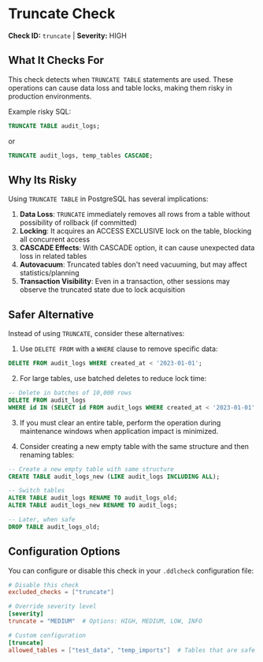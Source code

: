 # Truncate Check

**Check ID:** `truncate` | **Severity:** HIGH

## What It Checks For

This check detects when `TRUNCATE TABLE` statements are used. These operations can cause data loss and table locks, making them risky in production environments.

Example risky SQL:

```sql
TRUNCATE TABLE audit_logs;
```

or

```sql
TRUNCATE audit_logs, temp_tables CASCADE;
```

## Why Its Risky

Using `TRUNCATE TABLE` in PostgreSQL has several implications:

1. **Data Loss**: `TRUNCATE` immediately removes all rows from a table without possibility of rollback (if committed)
2. **Locking**: It acquires an ACCESS EXCLUSIVE lock on the table, blocking all concurrent access
3. **CASCADE Effects**: With CASCADE option, it can cause unexpected data loss in related tables
4. **Autovacuum**: Truncated tables don't need vacuuming, but may affect statistics/planning
5. **Transaction Visibility**: Even in a transaction, other sessions may observe the truncated state due to lock acquisition

## Safer Alternative

Instead of using `TRUNCATE`, consider these alternatives:

1. Use `DELETE FROM` with a `WHERE` clause to remove specific data:

```sql
DELETE FROM audit_logs WHERE created_at < '2023-01-01';
```

2. For large tables, use batched deletes to reduce lock time:

```sql
-- Delete in batches of 10,000 rows
DELETE FROM audit_logs 
WHERE id IN (SELECT id FROM audit_logs WHERE created_at < '2023-01-01' LIMIT 10000);
```

3. If you must clear an entire table, perform the operation during maintenance windows when application impact is minimized.

4. Consider creating a new empty table with the same structure and then renaming tables:

```sql
-- Create a new empty table with same structure
CREATE TABLE audit_logs_new (LIKE audit_logs INCLUDING ALL);

-- Switch tables
ALTER TABLE audit_logs RENAME TO audit_logs_old;
ALTER TABLE audit_logs_new RENAME TO audit_logs;

-- Later, when safe
DROP TABLE audit_logs_old;
```

## Configuration Options

You can configure or disable this check in your `.ddlcheck` configuration file:

```toml
# Disable this check
excluded_checks = ["truncate"]

# Override severity level
[severity]
truncate = "MEDIUM"  # Options: HIGH, MEDIUM, LOW, INFO

# Custom configuration
[truncate]
allowed_tables = ["test_data", "temp_imports"]  # Tables that are safe to truncate
``` 